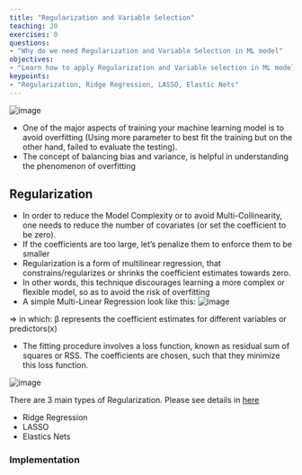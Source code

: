 ```yaml
---
title: "Regularization and Variable Selection"
teaching: 20
exercises: 0
questions:
- "Why do we need Regularization and Variable Selection in ML model"
objectives:
- "Learn how to apply Regularization and Variable selection in ML model"
keypoints:
- "Regularization, Ridge Regression, LASSO, Elastic Nets"
---
```

![image](https://user-images.githubusercontent.com/43855029/114340188-ff57bc80-9b24-11eb-826a-69cb444687d4.png)
- One of the major aspects of training your machine learning model is to avoid overfitting (Using more parameter to best fit the training but on the other hand, failed to evaluate the testing).
- The concept of balancing bias and variance, is helpful in understanding the phenomenon of overfitting

## Regularization
- In order to reduce the Model Complexity or to avoid Multi-Collinearity, one needs to reduce the number of covariates 
(or set the coefficient to be zero).
- If the coefficients are too large, let’s penalize them to enforce them to be smaller
- Regularization is a form of multilinear regression, that constrains/regularizes or shrinks the coefficient estimates towards zero.
- In other words, this technique discourages learning a more complex or flexible model, so as to avoid the risk of overfitting
- A simple Multi-Linear Regression look like this:
![image](https://user-images.githubusercontent.com/43855029/114416230-766d6f00-9b7e-11eb-800b-2b7a65782859.png)

=> in which: β represents the coefficient estimates for different variables or predictors(x)

- The fitting procedure involves a loss function, known as residual sum of squares or RSS. 
The coefficients are chosen, such that they minimize this loss function.

![image](https://user-images.githubusercontent.com/43855029/114417549-af5a1380-9b7f-11eb-9e5e-b0048fc38e71.png)



There are 3 main types of Regularization. Please see details in [here](https://towardsdatascience.com/regularization-in-machine-learning-76441ddcf99a)
- Ridge Regression
- LASSO
- Elastics Nets

### Implementation
